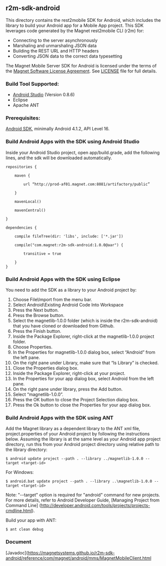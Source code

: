 ## r2m-sdk-android

This directory contains the rest2mobile SDK for Android, which includes the library to build your Android app for a Mobile App project.
This SDK leverages code generated by the Magnet rest2mobile CLI (r2m) for:
- Connecting to the server asynchronously
- Marshaling and unmarshaling JSON data
- Building the REST URL and HTTP headers
- Converting JSON data to the correct data typesetting

The Magnet Mobile Server SDK for Android is licensed under the terms of the [Magnet Software License Agreement](http://www.magnet.com/resources/tos.html). See [LICENSE](https://github.com/magnetsystems/magnet-sdk-android/blob/master/LICENSE) file for full details.

### Build Tool Supported:

- [Android Studio](http://developer.android.com/sdk/installing/studio.html) (Version 0.8.6)
- Eclipse
- Apache ANT

### Prerequisites:

[Android SDK](http://developer.android.com/tools/index.html), minimally Android 4.1.2, API Level 16.

### Build Android Apps with the SDK using Android Studio

Inside your Android Studio project, open app/build.grade, add the following lines, and the sdk will be downloaded automatically. 
```
repositories {

    maven {
    
        url “http://prod-af01.magnet.com:8081/artifactory/public”
        
    }
    
    mavenLocal()
    
    mavenCentral()
    
}

dependencies {

    compile fileTree(dir: 'libs', include: ['*.jar'])
    
    compile("com.magnet:r2m-sdk-android:1.0.0@aar") {
    
        transitive = true
        
    }
}
```

### Build Android Apps with the SDK using Eclipse

You need to add the SDK as a library to your Android project by:

1. Choose File\Import from the menu bar.
2. Select Android\Existing Android Code Into Workspace
3. Press the Next button.
4. Press the Browse button.
5. Select the magnetlib-1.0.0 folder (which is inside the r2m-sdk-android) that you have cloned or downloaded from Github.
6. Press the Finish button.
7. Inside the Package Explorer, right-click at the magnetlib-1.0.0 project folder.
8. Choose Properties.
9. In the Properties for magnetlib-1.0.0 dialog box, select “Android” from the left pane.
10. On the right pane under Library, make sure that “Is Library” is checked.
11. Close the Properties dialog box.
12. Inside the Package Explorer, right-click at your project.
13. In the Properties for your app dialog box, select Android from the left pane.
14. On the right pane under library, press the Add button.
15. Select “magnetlib-1.0.0”.
16. Press the OK button to close the Project Selection dialog box.
17. Press the Ok button to close the Properties for your app dialog box. 


### Build Android Apps with the SDK using ANT

Add the Magnet library as a dependent library to the ANT xml file, project.properties of your Android project by following the instructions below. Assuming the library is at the same level as your Android app project directory, run this from your Android project directory using relative path to the library directory:

    $ android update project --path . --library ../magnetlib-1.0.0 --target <target-id>

For Windows:

    $ android.bat update project --path . --library ..\magnetlib-1.0.0 --target <target-id>

Note: "--target" option is required for "android" command for new projects. For more details, refer to Android Developer Guide, [Managing Project from Command Line] (http://developer.android.com/tools/projects/projects-cmdline.html).

Build your app with ANT:

    $ ant clean debug
    
### Document

[Javadoc](https://magnetsystems.github.io/r2m-sdk-android/reference/com/magnet/android/mms/MagnetMobileClient.html



